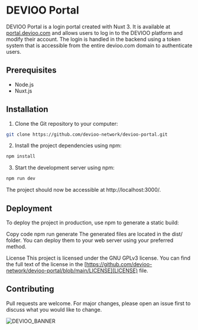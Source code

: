# DEVIOO Portal

DEVIOO Portal is a login portal created with Nuxt 3. It is available at [portal.devioo.com](portal.devioo.com) and allows users to log in to the DEVIOO platform and modify their account. The login is handled in the backend using a token system that is accessible from the entire devioo.com domain to authenticate users.

## Prerequisites

- Node.js
- Nuxt.js

## Installation

1. Clone the Git repository to your computer:

```bash
git clone https://github.com/devioo-network/devioo-portal.git
```

2. Install the project dependencies using npm:
```bash
npm install
```
3. Start the development server using npm:
```bash
npm run dev
```
The project should now be accessible at http://localhost:3000/.

## Deployment
To deploy the project in production, use npm to generate a static build:

Copy code
npm run generate
The generated files are located in the dist/ folder. You can deploy them to your web server using your preferred method.

License
This project is licensed under the GNU GPLv3 license. You can find the full text of the license in the [https://github.com/devioo-network/devioo-portal/blob/main/LICENSE](LICENSE) file.

## Contributing
Pull requests are welcome. For major changes, please open an issue first to discuss what you would like to change.

![DEVIOO_BANNER](https://devioo.alwaysdata.net/Others/DEVIOO_BANNER.png)
